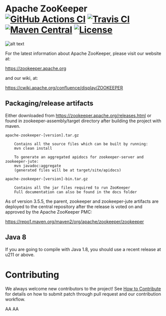 # Apache ZooKeeper [![GitHub Actions CI][ciBadge]][ciLink] [![Travis CI][trBadge]][trLink] [![Maven Central][mcBadge]][mcLink] [![License][liBadge]][liLink]
![alt text](https://zookeeper.apache.org/images/zookeeper_small.gif "ZooKeeper")

For the latest information about Apache ZooKeeper, please visit our website at:

   https://zookeeper.apache.org

and our wiki, at:

   https://cwiki.apache.org/confluence/display/ZOOKEEPER

## Packaging/release artifacts

Either downloaded from https://zookeeper.apache.org/releases.html or
found in zookeeper-assembly/target directory after building the project with maven.

    apache-zookeeper-[version].tar.gz

        Contains all the source files which can be built by running:
        mvn clean install

        To generate an aggregated apidocs for zookeeper-server and zookeeper-jute:
        mvn javadoc:aggregate
        (generated files will be at target/site/apidocs)

    apache-zookeeper-[version]-bin.tar.gz

        Contains all the jar files required to run ZooKeeper
        Full documentation can also be found in the docs folder

As of version 3.5.5, the parent, zookeeper and zookeeper-jute artifacts
are deployed to the central repository after the release
is voted on and approved by the Apache ZooKeeper PMC:

  https://repo1.maven.org/maven2/org/apache/zookeeper/zookeeper

## Java 8

If you are going to compile with Java 1.8, you should use a
recent release at u211 or above.

# Contributing
We always welcome new contributors to the project! See [How to Contribute](https://cwiki.apache.org/confluence/display/ZOOKEEPER/HowToContribute) for details on how to submit patch through pull request and our contribution workflow.


[ciBadge]: https://github.com/apache/zookeeper/workflows/CI/badge.svg
[ciLink]: https://github.com/apache/zookeeper/actions
[liBadge]: https://img.shields.io/github/license/apache/zookeeper?color=282661
[liLink]: https://github.com/apache/zookeeper/blob/master/LICENSE.txt
[mcBadge]: https://img.shields.io/maven-central/v/org.apache.zookeeper/zookeeper
[mcLink]: https://zookeeper.apache.org/releases
[trBadge]: https://travis-ci.org/apache/zookeeper.svg?branch=master
[trLink]: https://travis-ci.org/apache/zookeeper
AA
AA
